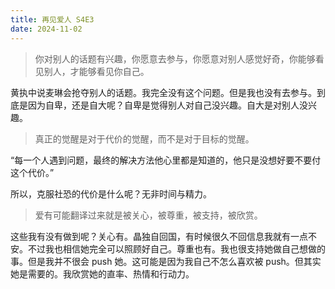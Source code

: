 ```yaml
---
title: 再见爱人 S4E3
date: 2024-11-02
---
```

> 你对别人的话题有兴趣，你愿意去参与，你愿意对别人感觉好奇，你能够看见别人，才能够看见你自己。

黄执中说麦琳会抢夺别人的话题。我完全没有这个问题。但是我也没有去参与。到底是因为自卑，还是自大呢？自卑是觉得别人对自己没兴趣。自大是对别人没兴趣。

> 真正的觉醒是对于代价的觉醒，而不是对于目标的觉醒。

“每一个人遇到问题，最终的解决方法他心里都是知道的，他只是没想好要不要付这个代价。”

所以，克服社恐的代价是什么呢？无非时间与精力。

> 爱有可能翻译过来就是被关心，被尊重，被支持，被欣赏。

这些我有没有做到呢？关心有。晶独自回国，有时候很久不回信息我就有一点不安。不过我也相信她完全可以照顾好自己。尊重也有。我也很支持她做自己想做的事。但是我并不很会 push 她。这可能是因为我自己不怎么喜欢被 push。但其实她是需要的。我欣赏她的直率、热情和行动力。